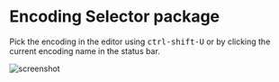 # Encoding Selector package

Pick the encoding in the editor using <kbd>ctrl-shift-U</kbd> or by clicking the current encoding name in the status bar.

![screenshot](https://cloud.githubusercontent.com/assets/671378/4815579/1334d066-5ed8-11e4-8cce-a1734be09c8a.png)
